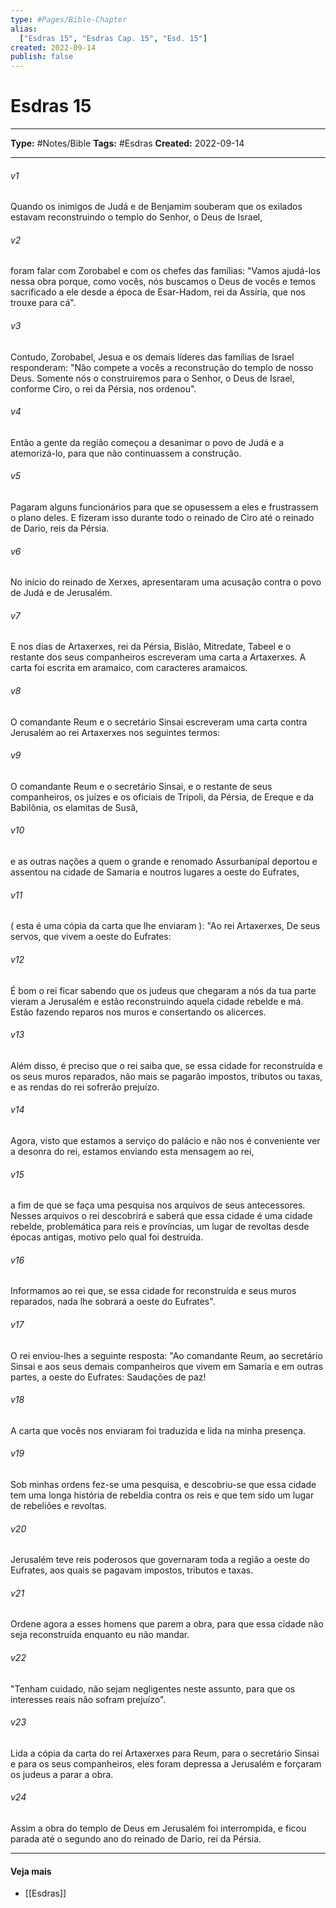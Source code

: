 ```yaml
---
type: #Pages/Bible-Chapter
alias:
  ["Esdras 15", "Esdras Cap. 15", "Esd. 15"]
created: 2022-09-14
publish: false
---
```


# Esdras 15

---

**Type:** #Notes/Bible
**Tags:** #Esdras
**Created:** 2022-09-14

---

###### v1
Quando os inimigos de Judá e de Benjamim souberam que os exilados estavam reconstruindo o templo do Senhor, o Deus de Israel,
###### v2
foram falar com Zorobabel e com os chefes das famílias: "Vamos ajudá-los nessa obra porque, como vocês, nós buscamos o Deus de vocês e temos sacrificado a ele desde a época de Esar-Hadom, rei da Assíria, que nos trouxe para cá".
###### v3
Contudo, Zorobabel, Jesua e os demais líderes das famílias de Israel responderam: "Não compete a vocês a reconstrução do templo de nosso Deus. Somente nós o construiremos para o Senhor, o Deus de Israel, conforme Ciro, o rei da Pérsia, nos ordenou".
###### v4
Então a gente da região começou a desanimar o povo de Judá e a atemorizá-lo, para que não continuassem a construção.
###### v5
Pagaram alguns funcionários para que se opusessem a eles e frustrassem o plano deles. E fizeram isso durante todo o reinado de Ciro até o reinado de Dario, reis da Pérsia.
###### v6
No início do reinado de Xerxes, apresentaram uma acusação contra o povo de Judá e de Jerusalém.
###### v7
E nos dias de Artaxerxes, rei da Pérsia, Bislão, Mitredate, Tabeel e o restante dos seus companheiros escreveram uma carta a Artaxerxes. A carta foi escrita em aramaico, com caracteres aramaicos.
###### v8
O comandante Reum e o secretário Sinsai escreveram uma carta contra Jerusalém ao rei Artaxerxes nos seguintes termos:
###### v9
O comandante Reum e o secretário Sinsai, e o restante de seus companheiros, os juízes e os oficiais de Trípoli, da Pérsia, de Ereque e da Babilônia, os elamitas de Susã,
###### v10
e as outras nações a quem o grande e renomado Assurbanípal deportou e assentou na cidade de Samaria e noutros lugares a oeste do Eufrates,
###### v11
( esta é uma cópia da carta que lhe enviaram ): "Ao rei Artaxerxes, De seus servos, que vivem a oeste do Eufrates:
###### v12
É bom o rei ficar sabendo que os judeus que chegaram a nós da tua parte vieram a Jerusalém e estão reconstruindo aquela cidade rebelde e má. Estão fazendo reparos nos muros e consertando os alicerces.
###### v13
Além disso, é preciso que o rei saiba que, se essa cidade for reconstruída e os seus muros reparados, não mais se pagarão impostos, tributos ou taxas, e as rendas do rei sofrerão prejuízo.
###### v14
Agora, visto que estamos a serviço do palácio e não nos é conveniente ver a desonra do rei, estamos enviando esta mensagem ao rei,
###### v15
a fim de que se faça uma pesquisa nos arquivos de seus antecessores. Nesses arquivos o rei descobrirá e saberá que essa cidade é uma cidade rebelde, problemática para reis e províncias, um lugar de revoltas desde épocas antigas, motivo pelo qual foi destruída.
###### v16
Informamos ao rei que, se essa cidade for reconstruída e seus muros reparados, nada lhe sobrará a oeste do Eufrates".
###### v17
O rei enviou-lhes a seguinte resposta: "Ao comandante Reum, ao secretário Sinsai e aos seus demais companheiros que vivem em Samaria e em outras partes, a oeste do Eufrates: Saudações de paz!
###### v18
A carta que vocês nos enviaram foi traduzida e lida na minha presença.
###### v19
Sob minhas ordens fez-se uma pesquisa, e descobriu-se que essa cidade tem uma longa história de rebeldia contra os reis e que tem sido um lugar de rebeliões e revoltas.
###### v20
Jerusalém teve reis poderosos que governaram toda a região a oeste do Eufrates, aos quais se pagavam impostos, tributos e taxas.
###### v21
Ordene agora a esses homens que parem a obra, para que essa cidade não seja reconstruída enquanto eu não mandar.
###### v22
"Tenham cuidado, não sejam negligentes neste assunto, para que os interesses reais não sofram prejuízo".
###### v23
Lida a cópia da carta do rei Artaxerxes para Reum, para o secretário Sinsai e para os seus companheiros, eles foram depressa a Jerusalém e forçaram os judeus a parar a obra.
###### v24
Assim a obra do templo de Deus em Jerusalém foi interrompida, e ficou parada até o segundo ano do reinado de Dario, rei da Pérsia.


---

#### Veja mais

- [[Esdras]]
